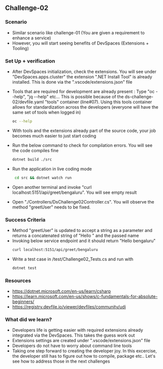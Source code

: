 ## Challenge-02

### Scenario
* Similar scenario like challenge-01 (You are given a requirement to enhance a service)
* However, you will start seeing benefits of DevSpaces (Extensions + Tooling)

### Set Up + verification
* After DevSpaces initialization, check the extensions. You will see under "DevSpaces.apps.cluster" the extension ".NET Install Tool" is already installed. This is done via the ".vscode/extensions.json" file
* Tools that are required for development are already present : Type "oc --help", "jq --help" etc... This is possible because of the ds-challenge-02/devfile.yaml "tools" container (line#07). Using this tools container allows for standardization across the developers (everyone will have the same set of tools when logged in)
    ```bash
    oc --help
    ```
* With tools and the extensions already part of the source code, your job becomes much easier to just start coding
* Run the below command to check for compilation errors. You will see the code compiles fine
    ```bash
    dotnet build ./src
    ```
* Run the application in live coding mode
   ```bash
    cd src && dotnet watch run
    ```
 
* Open another terminal and invoke "curl localhost:5151/api/greet/bengaluru". You will see empty result
* Open "./Controllers/DsChallenge02Controller.cs". You will observe the method "greetUser" needs to be fixed.

### Success Criteria
* Method "greetUser" is updated to accept a string as a parameter and returns a concatenated string of "Hello " and the passed name
* Invoking below service endpoint and it should return "Hello bengaluru"
    ```bash
    curl localhost:5151/api/greet/bengaluru
    ```
* Write a test case in /test/Challenge02_Tests.cs and run with
    ```bash
    dotnet test
    ```

### Resources
* https://dotnet.microsoft.com/en-us/learn/csharp
* https://learn.microsoft.com/en-us/shows/c-fundamentals-for-absolute-beginners/
* https://registry.devfile.io/viewer/devfiles/community/udi

### What did we learn?
* Developers life is getting easier with required extensions already integrated via the DevSpaces. This takes the guess work out
* Extensions settings are created under ".vscode/extensions.json" file
* Developers do not have to worry about command line tools
* Taking one step forward to creating the developer joy. In this excercise, the developer still has to figure out how to compile, package etc.. Let's see how to address those in the next challenges
